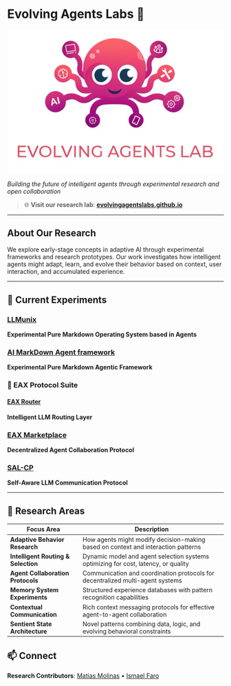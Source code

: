 # Evolving Agents Labs 🧪
![logo](logo.jpg)

*Building the future of intelligent agents through experimental research and open collaboration*

> 🌐 **Visit our research lab**: [**evolvingagentslabs.github.io**](https://evolvingagentslabs.github.io)

---

## About Our Research

We explore early-stage concepts in adaptive AI through experimental frameworks and research prototypes. Our work investigates how intelligent agents might adapt, learn, and evolve their behavior based on context, user interaction, and accumulated experience.

---

## 🧪 Current Experiments

### [LLMunix](https://github.com/EvolvingAgentsLabs/llmunix) 
**Experimental Pure Markdown Operating System based in Agents**

### [AI MarkDown Agent framework](https://github.com/EvolvingAgentsLabs/framework-core) 
**Experimental Pure Markdown Agentic Framework**

### 🔬 EAX Protocol Suite

#### [EAX Router](https://github.com/EvolvingAgentsLabs/eax-router) 
**Intelligent LLM Routing Layer**

### [EAX Marketplace](https://github.com/EvolvingAgentsLabs/eax-marketplace) 
**Decentralized Agent Collaboration Protocol**

### [SAL-CP](https://github.com/EvolvingAgentsLabs/sal-cp) 
**Self-Aware LLM Communication Protocol**

---

## 🔬 Research Areas

| Focus Area | Description |
|------------|-------------|
| **Adaptive Behavior Research** | How agents might modify decision-making based on context and interaction patterns |
| **Intelligent Routing & Selection** | Dynamic model and agent selection systems optimizing for cost, latency, or quality |
| **Agent Collaboration Protocols** | Communication and coordination protocols for decentralized multi-agent systems |
| **Memory System Experiments** | Structured experience databases with pattern recognition capabilities |
| **Contextual Communication** | Rich context messaging protocols for effective agent-to-agent collaboration |
| **Sentient State Architecture** | Novel patterns combining data, logic, and evolving behavioral constraints |

## 📫 Connect

**Research Contributors**: [Matias Molinas](https://github.com/matiasmolinas) • [Ismael Faro](https://github.com/ismaelfaro)

